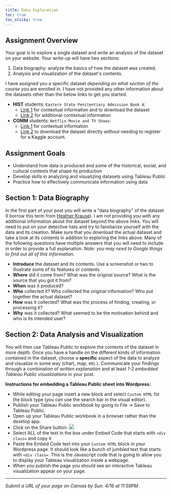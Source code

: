 ```yaml
---
title: Data Exploration
toc: true
toc_sticky: true
---
```


## Assignment Overview

Your goal is to explore a single dataset and write an analysis of the dataset on your website. Your write-up will have two sections:

1. Data biography: analyze the basics of how the dataset was created.
2. Analysis and visualization of the dataset's contents.

I have assigned you a specific dataset *depending on what section of the course* you are enrolled in. I have not provided any other information about the datasets other than the below links to get you started.

- **HIST** students: `Eastern State Penitentiary Admission Book A`:
	- [Link 1](https://repository.upenn.edu/mead/22/) for contextual information and to download the dataset
	- [Link 2](https://search.amphilsoc.org/collections/view?docId=ead/Mss.365.P381p-ead.xml#SeriesI.Admissionledgersandboundvolumes:~:text=Detailed%20Inventory-,Series%20I.%20Admission%20ledgers%20and%20bound%20volumes,-1830%2D1892) for additional contextual information
- **COMM** students: `Netflix Movie and TV Shows`:
	- [Link 1](https://www.kaggle.com/datasets/snehaanbhawal/netflix-tv-shows-and-movie-list) for contextual information
	- [Link 2]({{site.baseurl}}/assignments/netflix_list.csv) to download the dataset directly without needing to register for a Kaggle account.

## Assignment Goals

* Understand how data is produced and some of the historical, social, and cultural contexts that shape its production
* Develop skills in analyzing and visualizing datasets using Tableau Public
* Practice how to effectively communicate information using data
 
## Section 1: Data Biography

In the first part of your post you will write a "data biography" of the dataset (I borrow this term from [Heather Krause](https://gijn.org/2017/03/27/data-biographies-getting-to-know-your-data/)). I am not providing you with any additional information about the dataset beyond the above links. You will need to put on your detective hats and try to familiarize yourself with the data and its creation. Make sure that you download the actual dataset and take a look at its contents in addition to exploring the links above. Many of the following questions have multiple answers that you will need to include in order to provide a full explanation. *Note: you may need to Google things to find out all of this information.*

- **Introduce** the dataset and its contents. Use a screenshot or two to illustrate some of its features or contents.
- **Where** did it come from? What was the original source? What is the source that you got it from?
- **When** was it produced?
- **Who** collected it? Who collected the original information? Who put together the actual dataset?
- **How** was it collected? What was the process of finding, creating, or processing it?
- **Why** was it collected? What seemed to be the motivation behind and who is its intended user?

## Section 2: Data Analysis and Visualization

You will then use Tableau Public to explore the contents of the dataset in more depth. Once you have a handle on the different kinds of information contained in the dataset, choose a **specific** aspect of the data to analyze and visualize in some way (chart, map, etc.). Communicate your findings through a combination of *written explanation* and at least *1-2 embedded Tableau Public visualizations* in your post.

**Instructions for embedding a Tableau Public sheet into Wordpress:**

- While editing your page insert a new block and select `Custom HTML` for the block type (you can use the search bar in the visual editor).
- Publish your Tableau Public workbook by going to File -> Save to Tableau Public.
- Open up your Tableau Public workbook in a browser rather than the desktop app.
- Click on the Share button: ![]({{site.baseurl}}/assets/images/tableau-share.png)
- Select ALL of the text in the box under Embed Code that starts with `<div class=` and copy it
- Paste the Embed Code text into your `Custom HTML` block in your Wordpress page. It should look like a bunch of jumbled text that starts with `<div class=`. This is the Javascript code that is going to allow you to display your Tableau visualization inside a webpage.
- When you publish the page you should see an interactive Tableau visualization appear on your page.

---

*Submit a URL of your page on Canvas by Sun. 4/16 at 11:59PM*